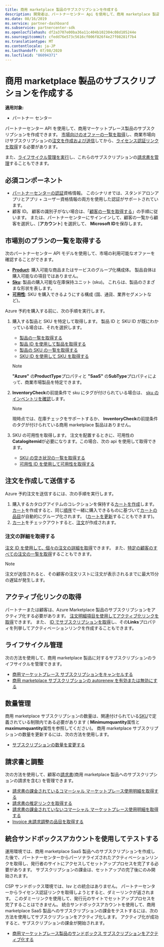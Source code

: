 ```yaml
---
title: 商用 marketplace 製品のサブスクリプションを作成する
description: 開発者は、パートナーセンター Api を使用して、商用 marketplace 製品のサブスクリプションを作成および管理できます。
ms.date: 08/16/2019
ms.service: partner-dashboard
ms.subservice: partnercenter-sdk
ms.openlocfilehash: df2a3707e00ba36a11c404b102304c08d105244e
ms.sourcegitcommit: cfedd76e573c5616cf006f826f4e27f08281f7b4
ms.translationtype: MT
ms.contentlocale: ja-JP
ms.lasthandoff: 07/08/2020
ms.locfileid: "86094371"
---
```

# <a name="create-a-subscription-for-commercial-marketplace-products"></a>商用 marketplace 製品のサブスクリプションを作成する

**適用対象:**

* パートナー センター

パートナーセンター API を使用して、商用マーケットプレース製品のサブスクリプションを作成できます。 [市場向けのオファーの一覧を取得](#get-a-list-of-offers-for-a-market)し、商業市場向けサブスクリプションの[注文を作成および送信](#create-and-submit-an-order)してから、[ライセンス認証リンクを取得](#get-activation-link)する必要があります。

また、[ライフサイクル管理を実行](#lifecycle-management)し、これらのサブスクリプションの[請求書を管理](#invoice-and-reconciliation)することもできます。

## <a name="prerequisites"></a>必須コンポーネント

* [パートナーセンターの認証](partner-center-authentication.md)資格情報。 このシナリオでは、スタンドアロンアプリとアプリ + ユーザー資格情報の両方を使用した認証がサポートされています。
* 顧客 ID。 顧客の識別子がない場合は、「[顧客の一覧を取得する](get-a-list-of-customers.md)」の手順に従います。 または、パートナーセンターにサインインして、顧客の一覧から顧客を選択し、[**アカウント**] を選択して、 **Microsoft ID**を保存します。

## <a name="get-a-list-of-offers-for-a-market"></a>市場別のプランの一覧を取得する

次のパートナーセンター API モデルを使用して、市場の利用可能なオファーを確認することができます。

* **[Product](product-resources.md#product)**: 購入可能な商品またはサービスのグループ化構成体。 製品自体は購入可能なの項目ではありません。
* **[Sku](product-resources.md#sku)**: 製品の購入可能な在庫保持ユニット (sku)。 これらは、製品のさまざまな形状を表します。
* **[可用性](product-resources.md#availability)**: SKU を購入できるようにする構成 (国、通貨、業界セグメントなど)。

Azure 予約を購入する前に、次の手順を実行します。

1. 購入する製品と SKU を特定して取得します。 製品 ID と SKU ID が既にわかっている場合は、それを選択します。

    * [製品の一覧を取得する](get-a-list-of-products.md)
    * [製品 ID を使用して製品を取得する](get-a-product-by-id.md)
    * [製品の SKU の一覧を取得する](get-a-list-of-skus-for-a-product.md)
    * [SKU ID を使用して SKU を取得する](get-a-sku-by-id.md)

    > [!NOTE]
    > **"Azure"** の**ProductType**プロパティと **"SaaS"** の**SubType**プロパティによって、商業市場製品を特定できます。

2. **InventoryCheck**の前提条件で sku にタグが付けられている場合は、 [sku のインベントリを確認](check-inventory.md)します。

    > [!NOTE]
    > 現時点では、在庫チェックをサポートするか、 **InventoryCheck**の前提条件のタグが付けられている商用 marketplace 製品はありません。

3. SKU の可用性を取得します。 注文を配置するときに、可用性の**Catalogitemid**が必要になります。この場合、次の api を使用して取得できます。

    * [SKU の空き状況の一覧を取得する](get-a-list-of-availabilities-for-a-sku.md)
    * [可用性 ID を使用して可用性を取得する](get-an-availability-by-id.md)

## <a name="create-and-submit-an-order"></a>注文を作成して送信する

Azure 予約注文を送信するには、次の手順を実行します。

1. 購入するカタログアイテムのコレクションを保持する[カートを作成](create-a-cart.md)します。 [カート](cart-resources.md#cart)を作成すると、同じ[順序](order-resources.md#order)で一緒に購入できるものに基づいて[カートの品目](cart-resources.md#cartlineitem)が自動的にグループ化されます。 ([カートを更新](update-a-cart.md)することもできます)。
2. [カート](checkout-a-cart.md)をチェックアウトすると、[注文](order-resources.md#order)が作成されます。

### <a name="get-order-details"></a>注文の詳細を取得する

[注文 ID を使用して、個々の注文の詳細を取得](get-an-order-by-id.md)できます。 また、[特定の顧客のすべての注文の一覧を取得](get-all-of-a-customer-s-orders.md)することもできます。

> [!NOTE]
> 注文が送信されると、その顧客の注文リストに注文が表示されるまでに最大15分の遅延が発生します。

## <a name="get-activation-link"></a>アクティブ化リンクの取得

パートナーまたは顧客は、Azure Marketplace 製品のサブスクリプションをアクティブ化する必要があります。 [注文明細項目を使用してアクティブ化リンクを取得](get-activation-link-by-order-line-item.md)できます。 また、 [ID でサブスクリプションを取得](get-a-subscription-by-id.md)し、その**Links**プロパティを列挙してアクティベーションリンクを作成することもできます。

## <a name="lifecycle-management"></a>ライフサイクル管理

次の方法を使用して、商用 marketplace 製品に対するサブスクリプションのライフサイクルを管理できます。

* [商用マーケットプレース サブスクリプションをキャンセルする](cancel-an-azure-marketplace-subscription.md)
* [商用 marketplace サブスクリプションの autorenew を有効または無効にする](update-autorenew-for-an-azure-marketplace-subscription.md)

## <a name="quantity-management"></a>数量管理

商用 marketplace サブスクリプションの数量は、関連付けられている[SKU](product-resources.md#sku)で定義されている制限内である必要があります ( **Minimumquantity**属性と**maximumquantity**属性を参照してください)。 商用 marketplace サブスクリプションの数量を更新するには、次の方法を使用します。

* [サブスクリプションの数量を変更する](change-the-quantity-of-a-subscription.md)

## <a name="invoice-and-reconciliation"></a>請求書と調整

次の方法を使用して、顧客の[請求書](invoice-resources.md)(商用 marketplace 製品へのサブスクリプションの請求を含む) を管理できます。

* [請求書の課金されているコマーシャル マーケットプレース使用明細を取得する](get-invoice-billed-consumption-lineitems.md)
* [請求書の推定リンクを取得する](get-invoice-estimate-links.md)
* [請求書の課金されていないコマーシャル マーケットプレース使用明細を取得する](get-invoice-unbilled-consumption-lineitems.md)
* [Invoice 未請求調整の品目を取得する](get-invoice-unbilled-recon-lineitems.md)

## <a name="test-using-integration-sandbox-account"></a>統合サンドボックスアカウントを使用してテストする

運用環境では、商用 marketplace SaaS 製品へのサブスクリプションを作成した後で、パートナーセンターからパーソナライズされたアクティベーションリンクを取得し、発行者のサイトにアクセスしてセットアッププロセスを完了する必要があります。 サブスクリプションの課金は、セットアップの完了後にのみ開始されます。

CSP サンドボックス環境では、Isv との統合はありません。 パートナーセンターからライセンス認証リンクを取得しようとすると、ダミーリンクが返されます。 このダミーリンクを使用して、発行元のサイトでセットアッププロセスを完了することはできません。 統合サンドボックスアカウントを使用して、商用 marketplace SaaS 製品へのサブスクリプションの課金をテストするには、次の方法を使用してサブスクリプションをアクティブ化します。 アクティブ化が成功すると、サブスクリプションの課金が開始されます。

* [商用マーケットプレース製品のサンドボックス サブスクリプションをアクティブ化する](activate-sandbox-subscription-azure-marketplace-products.md)

